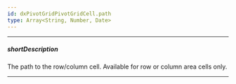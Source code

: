 ```yaml
---
id: dxPivotGridPivotGridCell.path
type: Array<String, Number, Date>
---
```

---
##### shortDescription
The path to the row/column cell. Available for row or column area cells only.

---
